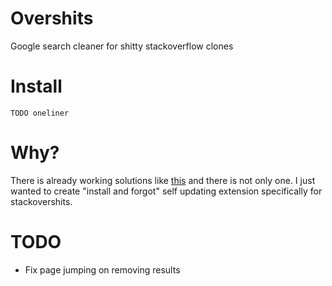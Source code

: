 # Overshits
Google search cleaner for shitty stackoverflow clones

# Install
`TODO oneliner`

# Why?
There is already working solutions like [this](https://github.com/iorate/uBlacklist#uBlacklist) and there is not only one.
I just wanted to create "install and forgot" self updating extension specifically for stackovershits.

# TODO
- Fix page jumping on removing results
